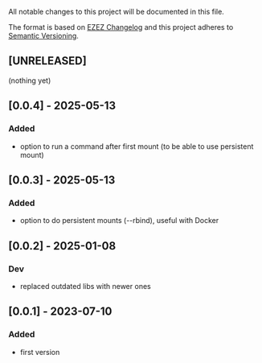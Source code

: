 All notable changes to this project will be documented in this file.

The format is based on [EZEZ Changelog](https://ezez.dev/changelog/)
and this project adheres to [Semantic Versioning](http://semver.org/spec/v2.0.0.html).

## [UNRELEASED]
(nothing yet)

## [0.0.4] - 2025-05-13
### Added
- option to run a command after first mount (to be able to use persistent mount)

## [0.0.3] - 2025-05-13
### Added
- option to do persistent mounts (--rbind), useful with Docker

## [0.0.2] - 2025-01-08
### Dev
- replaced outdated libs with newer ones

## [0.0.1] - 2023-07-10
### Added
- first version
